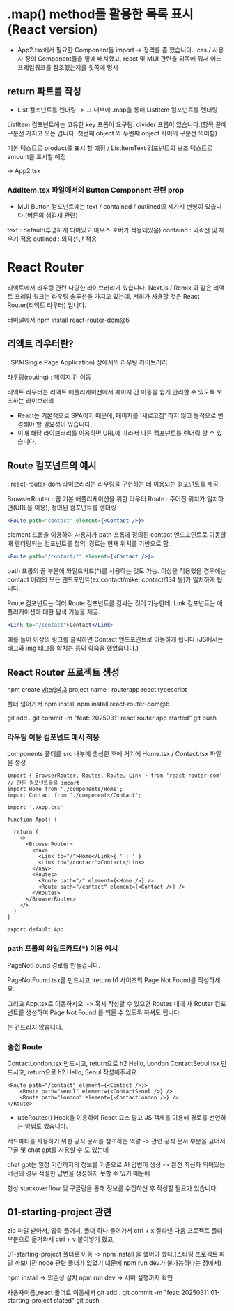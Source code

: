 # .map() method를 활용한 목록 표시(React version)

- App2.tsx에서 필요한 Component들 import -> 정리를 좀 했습니다. .css / 사용자
정의 Component들을 밑에 배치했고, react 및 MUI 관련을 위쪽에 둬서 어느
프레임워크를 참조했는지를 윗쪽에 명시

## return 파트를 작성

- List 컴포넌트를 렌더링 -> 그 내부에 .map을 통해 ListItem 컴포넌트를 렌더링

ListItem 컴포넌트에는 고유한 key 프롭이 요구됨. divider 프롭이 있습니다.(항목
끝에 구분선 가지고 오는 겁니다. 첫번쨰 object 와 두번째 object 사이의 구분선
의미함)

기본 텍스트로 product를 표시 할 예정 / ListItemText 컴포넌트의 보조 텍스트로
amount를 표시할 예정

-> App2.tsx

### AddItem.tsx 파일에서의 Button Component 관련 prop

- MUI Button 컴포넌트에는 text / contained / outlined의 세가지 변형이
있습니다.(버튼의 생김새 관련)

text : default(투명하게 되어있고 마우스 호버가 적용돼있음)
containd : 외곽선 및 채우기 적용
outlined : 외곽선만 적용

# React Router

리액트에서 라우팅 관련 다양한 라이브러리가 있습니다. Next.js / Remix 와 같은
리액트 프레임 워크는 라우팅 솔루션을 가지고 있는데, 저희가 사용할 것은 React
Router(리액트 라우터) 입니다.

터미널에서
npm install react-router-dom@6

## 리액트 라우터란?

: SPA(Single Page Application) 상에서의 라우팅 라이브러리

라우팅(routing) : 페이지 간 이동 

리액트 라우터는 리액트 애플리케이션에서 페이지 간 이동을 쉽게 관리할 수 있도록
보조하는 라이브러리

- React는 기본적으로 SPA이기 때문에, 페이지를 '새로고침' 하지 않고 동적으로
변경해야 할 필요성이 있습니다.
- 이때 해당 라이브러리를 이용하면 URL에 따라서 다른 컴포넌트를 렌더링 할 수
있습니다.

## Route 컴포넌트의 예시

: react-router-dom 라이브러리는 라우팅을 구현하는 데 이용되는 컴포넌트를 제공

BrowserRouter : 웹 기본 애플리케이션을 위한 라우터
Route : 주어진 위치가 일치하면(URL을 이용), 정의된 컴포넌트를 렌더링

```jsx
<Route path="contact" element={<Contact />}>
```

element 프롭을 이용하여 사용자가 path 프롭에 정의된 contact 엔드포인트로
이동할 때 렌더링되는 컴포넌트를 정의. 경로는 현재 위치를 기반으로 함.

```jsx
<Route path="/contact/*" element={<Contact />}>
```
path 프롭의 끝 부분에 와일드카드(*)를 사용하는 것도 가능.
이상을 적용했을 경우에는 contact 아래의 모든 엔드포인트(ex:contact/mike,
contact/134 등)가 일치하게 됩니다.

Route 컴포넌트는 여러 Route 컴포넌트를 감싸는 것이 가능한데, Link 컴포넌트는
애플리케이션에 대한 탐색 기능을 제공.

```jsx
<Link to="/contact">Contact</Link>
```
예를 들어 이상의 링크를 클릭하면 Contact 엔드포인트로 아동하게 됩니다.(JS에서는
<a>태그와 img 태그를 합치는 등의 학습을 했었습니다.)


## React Router 프로젝트 생성
npm create vite@4.3
project name : routerapp
react
typescript

폴더 넘어가서
npm install
npm install react-router-dom@6

git add .
git commit -m "feat: 20250311 react router app started"
git push

### 라우팅 이용 컴포넌트 예시 적용
components 폴더를 src 내부에 생성한 후에 거기에 Home.tsx / Contact.tsx 파일을
생성

```tsx
import { BrowserRouter, Routes, Route, Link } from 'react-router-dom'
// 만든 컴포넌트들을 import
import Home from './components/Home';
import Contact from './components/Contact';

import './App.css'

function App() {

  return (
    <>
      <BrowserRouter>
        <nav>
          <Link to="/">Home</Link>{ ' | ' }
          <Link to="/contact">Contact</Link>
        </nav>
        <Routes>
          <Route path="/" element={<Home />} />
          <Route path="/contact" element={<Contact />} />
        </Routes>
      </BrowserRouter>
    </>
  )
}

export default App
```

### path 프롭의 와일드카드(*) 이용 예시

PageNotFound 경로를 만들겁니다.

PageNotFound.tsx를 만드시고,
return h1 사이즈의 Page Not Found를 작성하세요.

그리고 App.tsx로 이동하시오. -> 혹시 작성할 수 있으면 Routes 내에 새 Router
컴포넌트를 생성하여 Page Not Found 를 띄울 수 있도록 하셔도 됩니다.
<nav>는 건드리지 않습니다.

### 중첩 Route

ContactLondon.tsx 만드시고, return으로 h2 Hello, London
ContactSeoul.tsx 만드시고, return으로 h2 Hello, Seoul
작성해주세요.

```tsx 중첩 Route의 코드 예시
<Route path="/contact" element={<Contact />}>
    <Route path="seoul" element={<ContactSeoul />} />
    <Route path="london" element={<ContactLondon />} />
</Route>
```

* useRoutes() Hook을 이용하여 React 요소 말고 JS 객체를 이용해 경로를
선언하는 방법도 있습니다.

서드파티를 사용하기 위한 공식 문서를 참조하는 역량 -> 관련 공식 문서 부분을
긁어서 구굴 및 chat gpt를 사용할 수 도 있는데

chat gpt는 일정 기간까지의 정보를 기준으로 AI 답변이 생성 -> 완전 최신화
되어있는 버전의 경우 적절한 답변을 생성하지 못할 수 있기 때문에

항상 stackoverflow 및 구글링을 통해 정보를 수집하신 후 작성할 필요가 있습니다.

# 01-starting-project 관련

zip 파일 받아서, 압축 풀어서, 폴더 하나 들어가서 ctrl + x 잘라낸 다음
프로젝트 폴더 부분으로 옮겨와서 ctrl + v 붙여넣기 했고,

01-starting-project 폴더로 이동 -> npm install 을 했어야 했다.(스타팅 프로젝트
파일 까보니깐 node 관련 폴더가 없었기 떄문에 npm run dev가 불가능하다는 점에서)

npm install -> 의존성 살치
npm run dev -> 서버 실행까지 확인

사용자이름_react 폴더로 이동해서
git add .
git commit -m "feat: 20250311 01-starting-project stated"
git push